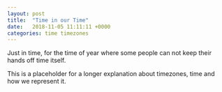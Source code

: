 ```yaml
---
layout: post
title:  "Time in our Time"
date:   2018-11-05 11:11:11 +0000
categories: time timezones
---
```

Just in time, for the time of year where some people can not keep their hands off time itself.

This is a placeholder for a longer explanation about timezones, time and how we represent it.

